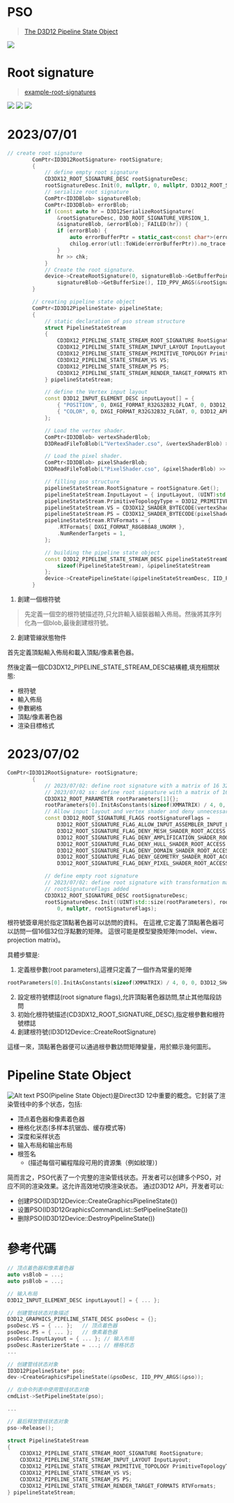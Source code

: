# PSO

> [The D3D12 Pipeline State Object](https://logins.github.io/graphics/2020/04/12/DX12PipelineStateObject.html)

![](pic/螢幕擷取畫面%202023-07-01%20112950.png)

# Root signature

> [example-root-signatures](https://learn.microsoft.com/en-us/windows/win32/direct3d12/example-root-signatures)

![](pic/image.png)
![](https://cdn.discordapp.com/attachments/894788659356794880/1125040421609951262/image.png)
![](https://cdn.discordapp.com/attachments/894788659356794880/1125041062587674665/image.png)

# 2023/07/01
```c++
// create root signature 
		ComPtr<ID3D12RootSignature> rootSignature;
		{
			// define empty root signature 
			CD3DX12_ROOT_SIGNATURE_DESC rootSignatureDesc;
			rootSignatureDesc.Init(0, nullptr, 0, nullptr, D3D12_ROOT_SIGNATURE_FLAG_ALLOW_INPUT_ASSEMBLER_INPUT_LAYOUT);
			// serialize root signature 
			ComPtr<ID3DBlob> signatureBlob;
			ComPtr<ID3DBlob> errorBlob;
			if (const auto hr = D3D12SerializeRootSignature(
				&rootSignatureDesc, D3D_ROOT_SIGNATURE_VERSION_1,
				&signatureBlob, &errorBlob); FAILED(hr)) {
				if (errorBlob) {
					auto errorBufferPtr = static_cast<const char*>(errorBlob->GetBufferPointer());
					chilog.error(utl::ToWide(errorBufferPtr)).no_trace();
				}
				hr >> chk;
			}
			// Create the root signature. 
			device->CreateRootSignature(0, signatureBlob->GetBufferPointer(),
				signatureBlob->GetBufferSize(), IID_PPV_ARGS(&rootSignature)) >> chk;
		}

		// creating pipeline state object 
		ComPtr<ID3D12PipelineState> pipelineState;
		{
			// static declaration of pso stream structure 
			struct PipelineStateStream
			{
				CD3DX12_PIPELINE_STATE_STREAM_ROOT_SIGNATURE RootSignature;
				CD3DX12_PIPELINE_STATE_STREAM_INPUT_LAYOUT InputLayout;
				CD3DX12_PIPELINE_STATE_STREAM_PRIMITIVE_TOPOLOGY PrimitiveTopologyType;
				CD3DX12_PIPELINE_STATE_STREAM_VS VS;
				CD3DX12_PIPELINE_STATE_STREAM_PS PS;
				CD3DX12_PIPELINE_STATE_STREAM_RENDER_TARGET_FORMATS RTVFormats;
			} pipelineStateStream;

			// define the Vertex input layout 
			const D3D12_INPUT_ELEMENT_DESC inputLayout[] = {
				{ "POSITION", 0, DXGI_FORMAT_R32G32B32_FLOAT, 0, D3D12_APPEND_ALIGNED_ELEMENT, D3D12_INPUT_CLASSIFICATION_PER_VERTEX_DATA, 0 },
				{ "COLOR", 0, DXGI_FORMAT_R32G32B32_FLOAT, 0, D3D12_APPEND_ALIGNED_ELEMENT, D3D12_INPUT_CLASSIFICATION_PER_VERTEX_DATA, 0 },
			};

			// Load the vertex shader. 
			ComPtr<ID3DBlob> vertexShaderBlob;
			D3DReadFileToBlob(L"VertexShader.cso", &vertexShaderBlob) >> chk;

			// Load the pixel shader. 
			ComPtr<ID3DBlob> pixelShaderBlob;
			D3DReadFileToBlob(L"PixelShader.cso", &pixelShaderBlob) >> chk;

			// filling pso structure 
			pipelineStateStream.RootSignature = rootSignature.Get();
			pipelineStateStream.InputLayout = { inputLayout, (UINT)std::size(inputLayout) };
			pipelineStateStream.PrimitiveTopologyType = D3D12_PRIMITIVE_TOPOLOGY_TYPE_TRIANGLE;
			pipelineStateStream.VS = CD3DX12_SHADER_BYTECODE(vertexShaderBlob.Get());
			pipelineStateStream.PS = CD3DX12_SHADER_BYTECODE(pixelShaderBlob.Get());
			pipelineStateStream.RTVFormats = {
				.RTFormats{ DXGI_FORMAT_R8G8B8A8_UNORM },
				.NumRenderTargets = 1,
			};

			// building the pipeline state object 
			const D3D12_PIPELINE_STATE_STREAM_DESC pipelineStateStreamDesc = {
				sizeof(PipelineStateStream), &pipelineStateStream
			};
			device->CreatePipelineState(&pipelineStateStreamDesc, IID_PPV_ARGS(&pipelineState)) >> chk;
		}
```
1. 創建一個根符號
> 先定義一個空的根符號描述符,只允許輸入組裝器輸入佈局。然後將其序列化為一個blob,最後創建根符號。
2. 創建管線狀態物件

首先定義頂點輸入佈局和載入頂點/像素著色器。

然後定義一個CD3DX12_PIPELINE_STATE_STREAM_DESC結構體,填充相關狀態:
- 根符號
- 輸入佈局
- 參數網格
- 頂點/像素著色器
- 渲染目標格式

# 2023/07/02

```cpp
ComPtr<ID3D12RootSignature> rootSignature;
		{
			// 2023/07/02: define root signature with a matrix of 16 32-bit floats used by the vertex shader (rotation matrix)
			// 2023/07/02 ss: define root signature with a matrix of 16 32-bit floats used by the vertex shader (mvp matrix) 
			CD3DX12_ROOT_PARAMETER rootParameters[1]{};
			rootParameters[0].InitAsConstants(sizeof(XMMATRIX) / 4, 0, 0, D3D12_SHADER_VISIBILITY_VERTEX);
			// Allow input layout and vertex shader and deny unnecessary access to certain pipeline stages.
			const D3D12_ROOT_SIGNATURE_FLAGS rootSignatureFlags =
				D3D12_ROOT_SIGNATURE_FLAG_ALLOW_INPUT_ASSEMBLER_INPUT_LAYOUT |
				D3D12_ROOT_SIGNATURE_FLAG_DENY_MESH_SHADER_ROOT_ACCESS |
				D3D12_ROOT_SIGNATURE_FLAG_DENY_AMPLIFICATION_SHADER_ROOT_ACCESS |
				D3D12_ROOT_SIGNATURE_FLAG_DENY_HULL_SHADER_ROOT_ACCESS |
				D3D12_ROOT_SIGNATURE_FLAG_DENY_DOMAIN_SHADER_ROOT_ACCESS |
				D3D12_ROOT_SIGNATURE_FLAG_DENY_GEOMETRY_SHADER_ROOT_ACCESS |
				D3D12_ROOT_SIGNATURE_FLAG_DENY_PIXEL_SHADER_ROOT_ACCESS;

			// define empty root signature
			// 2023/07/02: define root signature with transformation matrix
			// rootSignatureFlags added
			CD3DX12_ROOT_SIGNATURE_DESC rootSignatureDesc;
			rootSignatureDesc.Init((UINT)std::size(rootParameters), rootParameters,
				0, nullptr, rootSignatureFlags); 
```

根符號簽章用於指定頂點著色器可以訪問的資料。 在這裡,它定義了頂點著色器可以訪問一個16個32位浮點數的矩陣。 這很可能是模型變換矩陣(model、view、projection matrix)。

具體步驟是:
1. 定義根參數(root parameters),這裡只定義了一個作為常量的矩陣
```cpp
rootParameters[0].InitAsConstants(sizeof(XMMATRIX) / 4, 0, 0, D3D12_SHADER_VISIBILITY_VERTEX);
```
2. 設定根符號標誌(root signature flags),允許頂點著色器訪問,禁止其他階段訪問
3. 初始化根符號描述(CD3DX12_ROOT_SIGNATURE_DESC),指定根參數和根符號標誌
4. 創建根符號(ID3D12Device::CreateRootSignature)

這樣一來，頂點著色器便可以通過根參數訪問矩陣變量，用於顯示幾何圖形。

# Pipeline State Object
![Alt text](pic/螢幕擷取畫面%202023-07-01%20112950.png)
PSO(Pipeline State Object)是Direct3D 12中重要的概念。它封装了渲染管线中的多个状态，包括:
- 顶点着色器和像素着色器
- 栅格化状态(多样本抗锯齿、缓存模式等)
- 深度和采样状态
- 输入布局和输出布局
- 根签名 
  - (描述每個可編程階段可用的資源集（例如紋理）)

简而言之，PSO代表了一个完整的渲染管线状态。开发者可以创建多个PSO，对应不同的渲染效果。这允许高效地切换渲染状态。
通过D3D12 API，开发者可以:
- 创建PSO(ID3D12Device::CreateGraphicsPipelineState())
- 设置PSO(ID3D12GraphicsCommandList::SetPipelineState())
- 删除PSO(ID3D12Device::DestroyPipelineState())

# 參考代碼

```C++
// 顶点着色器和像素着色器
auto vsBlob = ...; 
auto psBlob = ...;

// 输入布局
D3D12_INPUT_ELEMENT_DESC inputLayout[] = { ... };

// 创建管线状态对象描述
D3D12_GRAPHICS_PIPELINE_STATE_DESC psoDesc = {};
psoDesc.VS = { ... };   // 顶点着色器
psoDesc.PS = { ... };   // 像素着色器
psoDesc.InputLayout = { ... }; // 输入布局
psoDesc.RasterizerState = ...; // 栅格状态
...

// 创建管线状态对象  
ID3D12PipelineState* pso;
dev->CreateGraphicsPipelineState(&psoDesc, IID_PPV_ARGS(&pso));

// 在命令列表中使用管线状态对象
cmdList->SetPipelineState(pso);

...

// 最后释放管线状态对象
pso->Release();
```

```c++
struct PipelineStateStream
{
    CD3DX12_PIPELINE_STATE_STREAM_ROOT_SIGNATURE RootSignature;
    CD3DX12_PIPELINE_STATE_STREAM_INPUT_LAYOUT InputLayout;
    CD3DX12_PIPELINE_STATE_STREAM_PRIMITIVE_TOPOLOGY PrimitiveTopologyType;
    CD3DX12_PIPELINE_STATE_STREAM_VS VS;
    CD3DX12_PIPELINE_STATE_STREAM_PS PS;
    CD3DX12_PIPELINE_STATE_STREAM_RENDER_TARGET_FORMATS RTVFormats;
} pipelineStateStream;
```